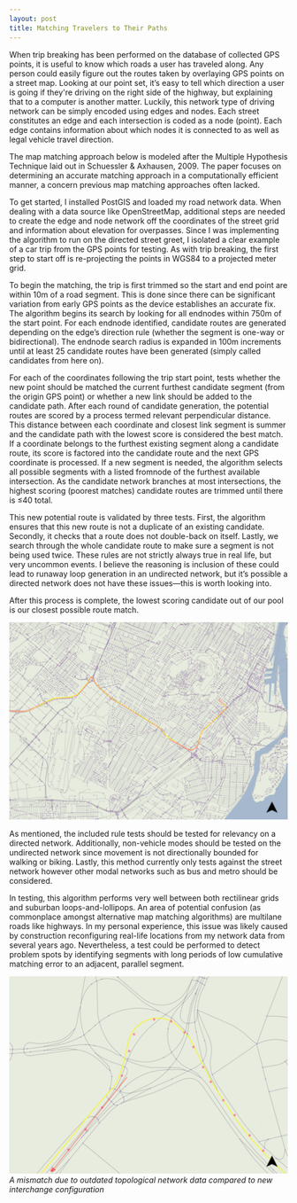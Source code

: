 ```yaml
---
layout: post
title: Matching Travelers to Their Paths
---
```


When trip breaking has been performed on the database of collected GPS points, it is useful to know which roads a user has traveled along. Any person could easily figure out the routes taken by overlaying GPS points on a street map. Looking at our point set, it’s easy to tell which direction a user is going if they're driving on the right side of the highway, but explaining that to a computer is another matter. Luckily, this network type of driving network can be simply encoded using edges and nodes. Each street constitutes an edge and each intersection is coded as a node (point). Each edge contains information about which nodes it is connected to as well as legal vehicle travel direction.

The map matching approach below is modeled after the Multiple Hypothesis Technique laid out in Schuessler & Axhausen, 2009. The paper focuses on determining an accurate matching approach in a computationally efficient manner, a concern previous map matching approaches often lacked.

To get started, I installed PostGIS and loaded my road network data. When dealing with a data source like OpenStreetMap, additional steps are needed to create the edge and node network off the coordinates of the street grid and information about elevation for overpasses. Since I was implementing the algorithm to run on the directed street greet, I isolated a clear example of a car trip from the GPS points for testing. As with trip breaking, the first step to start off is re-projecting the points in WGS84 to a projected meter grid.

To begin the matching, the trip is first trimmed so the start and end point are within 10m of a road segment. This is done since there can be significant variation from early GPS points as the device establishes an accurate fix. The algorithm begins its search by looking for all endnodes within 750m of the start point. For each endnode identified, candidate routes are generated depending on the edge’s direction rule (whether the segment is one-way or bidirectional). The endnode search radius is expanded in 100m increments until at least 25 candidate routes have been generated (simply called candidates from here on).

For each of the coordinates following the trip start point, tests whether the new point should be matched the current furthest candidate segment (from the origin GPS point) or whether a new link should be added to the candidate path. After each round of candidate generation, the potential routes are scored by a process termed relevant perpendicular distance. This distance between each coordinate and closest link segment is summer and the candidate path with the lowest score is considered the best match. If a coordinate belongs to the furthest existing segment along a candidate route, its score is factored into the candidate route and the next GPS coordinate is processed. If a new segment is needed, the algorithm selects all possible segments with a listed fromnode of the furthest available intersection. As the candidate network branches at most intersections, the highest scoring (poorest matches) candidate routes are trimmed until there is ≤40 total.

This new potential route is validated by three tests. First, the algorithm ensures that this new route is not a duplicate of an existing candidate. Secondly, it checks that a route does not double-back on itself. Lastly, we search through the whole candidate route to make sure a segment is not being used twice. These rules are not strictly always true in real life, but very uncommon events. I believe the reasoning is inclusion of these could lead to runaway loop generation in an undirected network, but it’s possible a directed network does not have these issues—this is worth looking into.

After this process is complete, the lowest scoring candidate out of our pool is our closest possible route match.

![Overview of a map-matched route](../assets/dmti_zoomout.png)

As mentioned, the included rule tests should be tested for relevancy on a directed network. Additionally, non-vehicle modes should be tested on the undirected network since movement is not directionally bounded for walking or biking. Lastly, this method currently only tests against the street network however other modal networks such as bus and metro should be considered.

In testing, this algorithm performs very well between both rectilinear grids and suburban loops-and-lollipops. An area of potential confusion (as commonplace amongst alternative map matching algorithms) are multilane roads like highways. In my personal experience, this issue was likely caused by construction reconfiguring real-life locations from my network data from several years ago. Nevertheless, a test could be performed to detect problem spots by identifying segments with long periods of low cumulative matching error to an adjacent, parallel segment.

![Close-up of a mismatched route due to outdated network](../assets/dmti_zoomin.png)
*A mismatch due to outdated topological network data compared to new interchange configuration*
